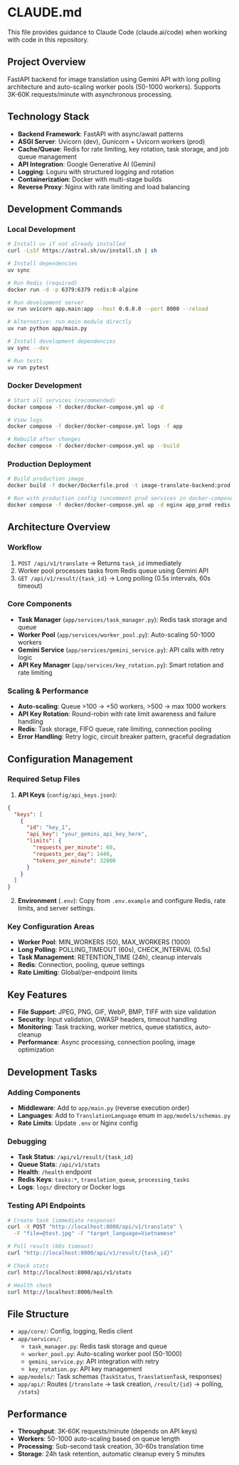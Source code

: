 # CLAUDE.md

This file provides guidance to Claude Code (claude.ai/code) when working with code in this repository.

## Project Overview

FastAPI backend for image translation using Gemini API with long polling architecture and auto-scaling worker pools (50-1000 workers). Supports 3K-60K requests/minute with asynchronous processing.

## Technology Stack

- **Backend Framework**: FastAPI with async/await patterns
- **ASGI Server**: Uvicorn (dev), Gunicorn + Uvicorn workers (prod)
- **Cache/Queue**: Redis for rate limiting, key rotation, task storage, and job queue management
- **API Integration**: Google Generative AI (Gemini)
- **Logging**: Loguru with structured logging and rotation
- **Containerization**: Docker with multi-stage builds
- **Reverse Proxy**: Nginx with rate limiting and load balancing

## Development Commands

### Local Development
```bash
# Install uv if not already installed
curl -LsSf https://astral.sh/uv/install.sh | sh

# Install dependencies
uv sync

# Run Redis (required)
docker run -d -p 6379:6379 redis:8-alpine

# Run development server
uv run uvicorn app.main:app --host 0.0.0.0 --port 8000 --reload

# Alternative: run main module directly
uv run python app/main.py

# Install development dependencies
uv sync --dev

# Run tests
uv run pytest
```

### Docker Development
```bash
# Start all services (recommended)
docker compose -f docker/docker-compose.yml up -d

# View logs
docker compose -f docker/docker-compose.yml logs -f app

# Rebuild after changes
docker compose -f docker/docker-compose.yml up --build
```

### Production Deployment
```bash
# Build production image
docker build -f docker/Dockerfile.prod -t image-translate-backend:prod .

# Run with production config (uncomment prod services in docker-compose.yml)
docker compose -f docker/docker-compose.yml up -d nginx app_prod redis
```

## Architecture Overview

### Workflow
1. `POST /api/v1/translate` → Returns `task_id` immediately
2. Worker pool processes tasks from Redis queue using Gemini API
3. `GET /api/v1/result/{task_id}` → Long polling (0.5s intervals, 60s timeout)

### Core Components
- **Task Manager** (`app/services/task_manager.py`): Redis task storage and queue
- **Worker Pool** (`app/services/worker_pool.py`): Auto-scaling 50-1000 workers
- **Gemini Service** (`app/services/gemini_service.py`): API calls with retry logic
- **API Key Manager** (`app/services/key_rotation.py`): Smart rotation and rate limiting

### Scaling & Performance
- **Auto-scaling**: Queue >100 → +50 workers, >500 → max 1000 workers
- **API Key Rotation**: Round-robin with rate limit awareness and failure handling  
- **Redis**: Task storage, FIFO queue, rate limiting, connection pooling
- **Error Handling**: Retry logic, circuit breaker pattern, graceful degradation

## Configuration Management

### Required Setup Files

1. **API Keys** (`config/api_keys.json`):
```json
{
  "keys": [
    {
      "id": "key_1",
      "api_key": "your_gemini_api_key_here",
      "limits": {
        "requests_per_minute": 60,
        "requests_per_day": 1440, 
        "tokens_per_minute": 32000
      }
    }
  ]
}
```

2. **Environment** (`.env`):
Copy from `.env.example` and configure Redis, rate limits, and server settings.

### Key Configuration Areas
- **Worker Pool**: MIN_WORKERS (50), MAX_WORKERS (1000)
- **Long Polling**: POLLING_TIMEOUT (60s), CHECK_INTERVAL (0.5s)  
- **Task Management**: RETENTION_TIME (24h), cleanup intervals
- **Redis**: Connection, pooling, queue settings
- **Rate Limiting**: Global/per-endpoint limits

## Key Features
- **File Support**: JPEG, PNG, GIF, WebP, BMP, TIFF with size validation
- **Security**: Input validation, OWASP headers, timeout handling
- **Monitoring**: Task tracking, worker metrics, queue statistics, auto-cleanup
- **Performance**: Async processing, connection pooling, image optimization

## Development Tasks

### Adding Components
- **Middleware**: Add to `app/main.py` (reverse execution order)
- **Languages**: Add to `TranslationLanguage` enum in `app/models/schemas.py`
- **Rate Limits**: Update `.env` or Nginx config

### Debugging
- **Task Status**: `/api/v1/result/{task_id}` 
- **Queue Stats**: `/api/v1/stats`
- **Health**: `/health` endpoint
- **Redis Keys**: `tasks:*`, `translation_queue`, `processing_tasks`
- **Logs**: `logs/` directory or Docker logs

### Testing API Endpoints
```bash
# Create task (immediate response)
curl -X POST "http://localhost:8000/api/v1/translate" \
  -F "file=@test.jpg" -F "target_language=Vietnamese"

# Poll result (60s timeout)
curl "http://localhost:8000/api/v1/result/{task_id}"

# Check stats
curl http://localhost:8000/api/v1/stats

# Health check  
curl http://localhost:8000/health
```

## File Structure
- `app/core/`: Config, logging, Redis client
- `app/services/`: 
  - `task_manager.py`: Redis task storage and queue
  - `worker_pool.py`: Auto-scaling worker pool (50-1000)
  - `gemini_service.py`: API integration with retry
  - `key_rotation.py`: API key management
- `app/models/`: Task schemas (`TaskStatus`, `TranslationTask`, responses)
- `app/api/`: Routes (`/translate` → task creation, `/result/{id}` → polling, `/stats`)

## Performance
- **Throughput**: 3K-60K requests/minute (depends on API keys)
- **Workers**: 50-1000 auto-scaling based on queue length
- **Processing**: Sub-second task creation, 30-60s translation time
- **Storage**: 24h task retention, automatic cleanup every 5 minutes